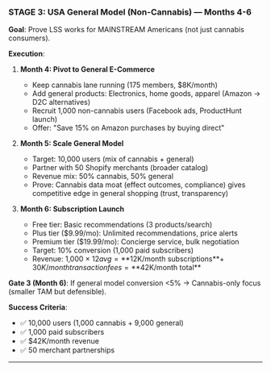### **STAGE 3: USA General Model (Non-Cannabis) — Months 4-6**

**Goal**: Prove LSS works for MAINSTREAM Americans (not just cannabis consumers).

**Execution**:

1. **Month 4: Pivot to General E-Commerce**
   - Keep cannabis lane running (175 members, $8K/month)
   - Add general products: Electronics, home goods, apparel (Amazon → D2C alternatives)
   - Recruit 1,000 non-cannabis users (Facebook ads, ProductHunt launch)
   - Offer: "Save 15% on Amazon purchases by buying direct"

2. **Month 5: Scale General Model**
   - Target: 10,000 users (mix of cannabis + general)
   - Partner with 50 Shopify merchants (broader catalog)
   - Revenue mix: 50% cannabis, 50% general
   - Prove: Cannabis data moat (effect outcomes, compliance) gives competitive edge in general shopping (trust, transparency)

3. **Month 6: Subscription Launch**
   - Free tier: Basic recommendations (3 products/search)
   - Plus tier ($9.99/mo): Unlimited recommendations, price alerts
   - Premium tier ($19.99/mo): Concierge service, bulk negotiation
   - Target: 10% conversion (1,000 paid subscribers)
   - Revenue: 1,000 × $12 avg = **$12K/month subscriptions**+ $30K/month transaction fees = **$42K/month total**

**Gate 3 (Month 6)**: If general model conversion <5% → Cannabis-only focus (smaller TAM but defensible).

**Success Criteria**:

- ✅ 10,000 users (1,000 cannabis + 9,000 general)
- ✅ 1,000 paid subscribers
- ✅ $42K/month revenue
- ✅ 50 merchant partnerships

---

